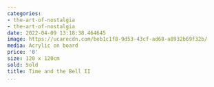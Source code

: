 ```yaml
---
categories:
- the-art-of-nostalgia
- the-art-of-nostalgia
date: 2022-04-09 13:18:38.464645
image: https://ucarecdn.com/beb1c1f8-9d53-43cf-ad68-a8932b69f32b/
media: Acrylic on board
price: '0'
size: 120 x 120cm
sold: Sold
title: Time and the Bell II
...
```

